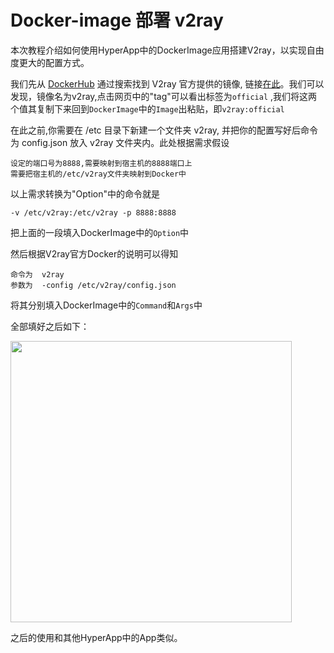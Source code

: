 # Docker-image 部署 v2ray

本次教程介绍如何使用HyperApp中的DockerImage应用搭建V2ray，以实现自由度更大的配置方式。

我们先从 [DockerHub](https://hub.docker.com/) 通过搜索找到 V2ray 官方提供的镜像, 链接[在此](https://hub.docker.com/r/v2ray/official/)。我们可以发现，镜像名为v2ray,点击网页中的"tag"可以看出标签为`official` ,我们将这两个值其复制下来回到`DockerImage`中的`Image`出粘贴，即`v2ray:official`

在此之前,你需要在 /etc 目录下新建一个文件夹 v2ray, 并把你的配置写好后命令为 config.json 放入 v2ray 文件夹内。此处根据需求假设
```
设定的端口号为8888,需要映射到宿主机的8888端口上
需要把宿主机的/etc/v2ray文件夹映射到Docker中
```
以上需求转换为"Option"中的命令就是

```
-v /etc/v2ray:/etc/v2ray -p 8888:8888 
```
把上面的一段填入DockerImage中的`Option`中

然后根据V2ray官方Docker的说明可以得知

```
命令为  v2ray
参数为  -config /etc/v2ray/config.json
```
将其分别填入DockerImage中的`Command`和`Args`中

全部填好之后如下：

<img src="../images/dockerimage-v2ray-1.png" width="450" />

之后的使用和其他HyperApp中的App类似。
